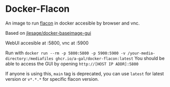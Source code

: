 # Docker-Flacon
An image to run [flacon](https://github.com/flacon/flacon) in docker accesible by browser and vnc.

Based on [jlesage/docker-baseimage-gui](https://github.com/jlesage/docker-baseimage-gui)

WebUI accesible at :5800, vnc at :5900

Run with
`docker run --rm -p 5800:5800 -p 5900:5900 -v /your-media-directory:/mediafiles ghcr.io/a-gal/docker-flacon:latest`
You should be able to access the GUI by opening
`http://[HOST IP ADDR]:5800`

If anyone is using this, `main` tag is deprecated, you can use `latest` for latest version or `v*.*.*` for specific flacon version.
